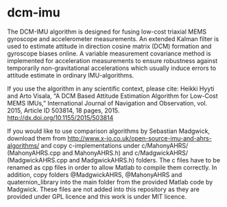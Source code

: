 # dcm-imu
The DCM-IMU algorithm is designed for fusing low-cost triaxial MEMS gyroscope and accelerometer measurements. An extended Kalman filter is used to estimate attitude in direction cosine matrix (DCM) formation and gyroscope biases online. A variable measurement covariance method is implemented for acceleration measurements to ensure robustness against temporarily non-gravitational accelerations which usually induce errors to attitude estimate in ordinary IMU-algorithms.

If you use the algorithm in any scientific context, please cite: Heikki Hyyti and Arto Visala, “A DCM Based Attitude Estimation Algorithm for Low-Cost MEMS IMUs,” International Journal of Navigation and Observation, vol. 2015, Article ID 503814, 18 pages, 2015. http://dx.doi.org/10.1155/2015/503814

If you would like to use comparison algorithms by Sebastian Madgwick, download them from http://www.x-io.co.uk/open-source-imu-and-ahrs-algorithms/ and copy c-implementations under c/MahonyAHRS/ (MahonyAHRS.cpp and MahonyAHRS.h) and c/MadgwickAHRS/ (MadgwickAHRS.cpp and MadgwickAHRS.h) folders. The c files have to be renamed as cpp files in order to allow Matlab to compile them correctly. In addition, copy folders @MadgwickAHRS, @MahonyAHRS and quaternion_library into the main folder from the provided Matlab code by Madgwick. These files are not added into this repository as they are provided under GPL licence and this work is under MIT licence.


